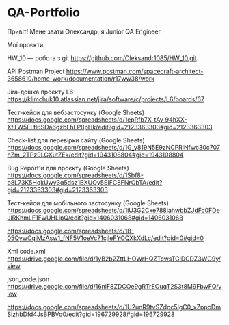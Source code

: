# QA-Portfolio
Привіт! Мене звати Олександр, я Junior QA Engineer.

Мої проєкти:

HW_10 — робота з git https://github.com/Oleksandr1085/HW_10.git

API Postman Project https://www.postman.com/spacecraft-architect-3658610/home-work/documentation/r17ww38/work

Jira-дошка проєкту L6 https://klimchuk10.atlassian.net/jira/software/c/projects/L6/boards/67

Тест-кейси для вебзастосунку (Google Sheets) https://docs.google.com/spreadsheets/d/1epRfb7X-tAv_94hXX-XfTW5ELtl6SDa6gzbLhLP8pHk/edit?gid=2123363303#gid=2123363303

Check-list для перевірки сайту (Google Sheets) https://docs.google.com/spreadsheets/d/1G_y819N5E9zNCPRlNfwc30c707hZm_2TPz9LGXutZEk/edit?gid=1943108804#gid=1943108804

Bug Report'и для проєкту (Google Sheets) https://docs.google.com/spreadsheets/d/1Sbf8-o8L73K5HqkUwy3q5dsz1BXUOy5SiFC8FNrObTA/edit?gid=2123363303#gid=2123363303

Тест-кейси для мобільного застосунку (Google Sheets) https://docs.google.com/spreadsheets/d/1iU3G2Cxe788jahwbbZJdFc0FDeJlRKhmLF1FwUHLipQ/edit?gid=1406031068#gid=1406031068

https://docs.google.com/spreadsheets/d/1B-05QywCqiMzAsw1_fNF5V1oeVc71cjIeFYOQXkXdLc/edit?gid=0#gid=0

Xml code.xml  https://drive.google.com/file/d/1yB2b2ZttLHOWrHQZTcwsTGlDCDZ3WG9y/view

json_code.json https://drive.google.com/file/d/16niF8ZDCOe9gRTrEOuqT2S3t8M9FbwFQ/view

https://docs.google.com/spreadsheets/d/1U2unR9tvSZdpc5IgC0_xZppoDmSizhbDfd4JsBPBVq0/edit?gid=196729928#gid=196729928
